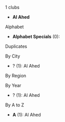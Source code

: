 1 clubs

- **Al Ahed**




Alphabet

- **Alphabet Specials** (0): 




Duplicates





By City

- ? (1): Al Ahed 




By Region





By Year

- ? (1):   Al Ahed






By A to Z

- **A** (1): Al Ahed




